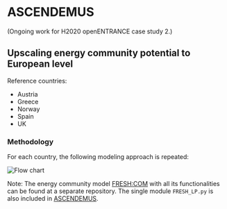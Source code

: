 # ASCENDEMUS

(Ongoing work for H2020 openENTRANCE case study 2.) 

## Upscaling energy community potential to European level

Reference countries:
- Austria
- Greece
- Norway
- Spain
- UK

### Methodology

For each country, the following modeling approach is repeated:

![Flow chart](https://user-images.githubusercontent.com/48787841/154365097-09c57d8f-dafe-4009-9c72-de0d22fa4404.png)

Note: The energy community model [FRESH:COM](https://github.com/tperger/FRESH-COM "FRESH:COM") with all its functionalities can be found at a separate repository. The single module `FRESH_LP.py` is also included in [ASCENDEMUS](https://github.com/tperger/ASCENDEMUS "ASCENDEMUS").
